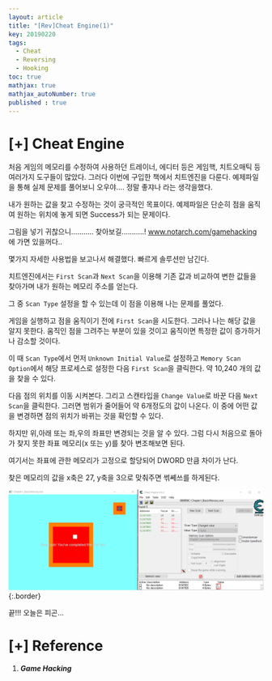 ```yaml
---
layout: article
title: "[Rev]Cheat Engine(1)"
key: 20190220
tags:
  - Cheat
  - Reversing
  - Hooking
toc: true
mathjax: true
mathjax_autoNumber: true
published : true
---
```


# [+] Cheat Engine

<!--more-->

처음 게임의 메모리를 수정하여 사용하던 트레이너, 에디터 등은 게임핵, 치트오매틱 등 여러가지 도구들이 많았다. 그러다 이번에 구입한 책에서 치트엔진을 다룬다. 예제파일을 통해 실제 문제를 풀어보니 오우야.... 정말 좋쟈나 라는 생각을했다.

내가 원하는 값을 찾고 수정하는 것이 궁극적인 목표이다. 예제파일은 단순히 점을 움직여 원하는 위치에 놓게 되면 Success가 되는 문제이다.

그림을 넣기 귀찮으니........... 찾아보길...........! www.notarch.com/gamehacking 에 가면 있을꺼다..

몇가지 자세한 사용법을 보고나서 해결했다. 빠르게 솔루션만 남긴다.

치트엔진에서는 `First Scan`과 `Next Scan`을 이용해 기존 값과 비교하여 변한 값들을 찾아가며 내가 원하는 메모리 주소를 얻는다.

그 중 `Scan Type` 설정을 할 수 있는데 이 점을 이용해 나는 문제를 풀었다.

게임을 실행하고 점을 움직이기 전에 `First Scan`을 시도한다. 그러나 나는 해당 값을 알지 못한다. 움직인 점을 그려주는 부분이 있을 것이고 움직이면 특정한 값이 증가하거나 감소할 것이다.

이 때 `Scan Type`에서 먼저 `Unknown Initial Value`로 설정하고 `Memory Scan Option`에서 해당 프로세스로 설정한 다음 `First Scan`을 클릭한다. 약 10,240 개의 값을 찾을 수 있다. 

다음 점의 위치를 이동 시켜본다. 그리고 스캔타입을 `Change Value`로 바꾼 다음 `Next Scan`을 클릭한다. 그러면 범위가 줄어들어 약 6개정도의 값이 나온다. 이 중에 어떤 값을 변경하면 점의 위치가 바뀌는 것을 확인할 수 있다.

하지만 위,아래 또는 좌,우의 좌표만 변경되는 것을 알 수 있다. 그럼 다시 처음으로 돌아가 찾지 못한 좌표 메모리(x 또는 y)를 찾아 변조해보면 된다.

여기서는 좌표에 관한 메모리가 고정으로 할당되어 DWORD 만큼 차이가 난다. 

찾은 메모리의 값을 x축은 27, y축을 3으로 맞춰주면 썪쎼쓰를 하게된다.

![Cheat1](https://github.com/Shhoya/Shhoya.github.io/blob/master/assets/images/task/cheat1.png?raw=true "cheat"){:.border}



끝!!! 오늘은 피곤...

# [+] Reference

1. ***Game Hacking***

